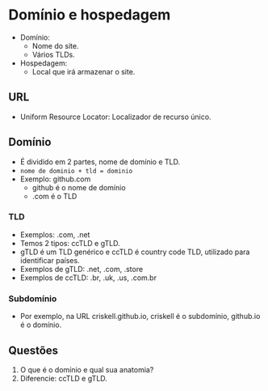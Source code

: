 # Domínio e hospedagem

- Domínio:
  - Nome do site.
  - Vários TLDs.
- Hospedagem:
  - Local que irá armazenar o site.

## URL

- Uniform Resource Locator: Localizador de recurso único.

## Domínio

- É dividido em 2 partes, nome de domínio e TLD.
- `nome de dominio + tld = dominio`
- Exemplo: github.com
  - github é o nome de domínio
  - .com é o TLD

### TLD

- Exemplos: .com, .net
- Temos 2 tipos: ccTLD e gTLD.
- gTLD é um TLD genérico e ccTLD é country code TLD, utilizado para identificar países.
- Exemplos de gTLD: .net, .com, .store
- Exemplos de ccTLD: .br, .uk, .us, .com.br

### Subdomínio

- Por exemplo, na URL criskell.github.io, criskell é o subdomínio, github.io é o domínio.

## Questões

1. O que é o domínio e qual sua anatomia?
2. Diferencie: ccTLD e gTLD.